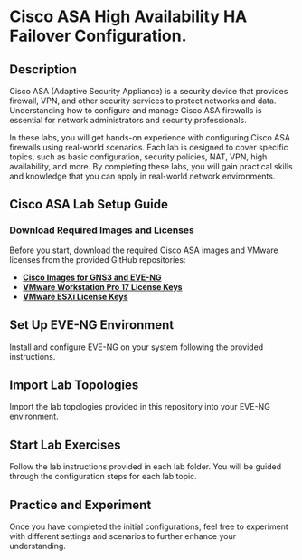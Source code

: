 <h1>Cisco ASA High Availability HA Failover Configuration.</h1>

<h2>Description</h2>
Cisco ASA (Adaptive Security Appliance) is a security device that provides firewall, VPN, and other security services to protect networks and data. Understanding how to configure and manage Cisco ASA firewalls is essential for network administrators and security professionals.

In these labs, you will get hands-on experience with configuring Cisco ASA firewalls using real-world scenarios. Each lab is designed to cover specific topics, such as basic configuration, security policies, NAT, VPN, high availability, and more. By completing these labs, you will gain practical skills and knowledge that you can apply in real-world network environments.
<br />

<h2>Cisco ASA Lab Setup Guide</h2>

<h3>Download Required Images and Licenses</h3>
Before you start, download the required Cisco ASA images and VMware licenses from the provided GitHub repositories:

- **[Cisco Images for GNS3 and EVE-NG](#)**
- **[VMware Workstation Pro 17 License Keys](#)**
- **[VMware ESXi License Keys](#)**

## Set Up EVE-NG Environment
Install and configure EVE-NG on your system following the provided instructions.

## Import Lab Topologies
Import the lab topologies provided in this repository into your EVE-NG environment.

## Start Lab Exercises
Follow the lab instructions provided in each lab folder. You will be guided through the configuration steps for each lab topic.

## Practice and Experiment
Once you have completed the initial configurations, feel free to experiment with different settings and scenarios to further enhance your understanding.
